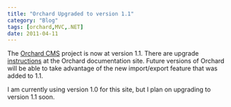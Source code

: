 ```yaml
---
title: "Orchard Upgraded to version 1.1"
category: "Blog"
tags: [orchard,MVC,.NET]
date: 2011-04-11
---
```



The [Orchard CMS](http://www.orchardproject.net "Orchard Project") project is now at version 1.1\. There are upgrade [instructions](http://orchardproject.net/docs/Upgrading-a-site-to-a-new-version-of-Orchard.ashx "Instructions") at the Orchard documentation site. Future versions of Orchard will be able to take advantage of the new import/export feature that was added to 1.1.

I am currently using version 1.0 for this site, but I plan on upgrading to version 1.1 soon.